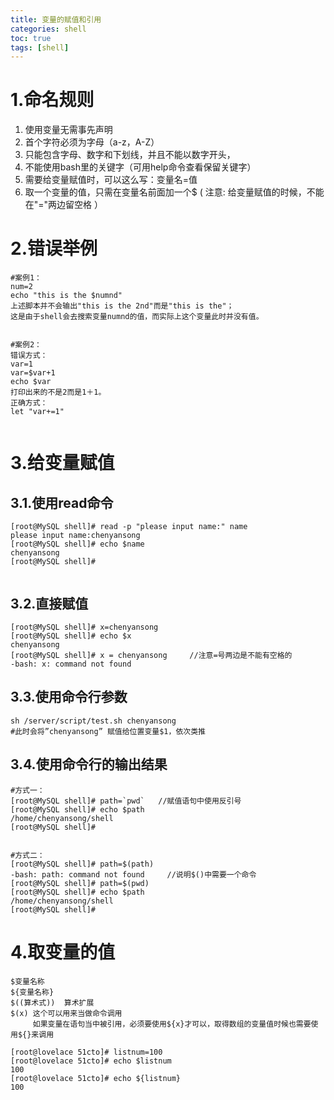 ```yaml
---
title: 变量的赋值和引用
categories: shell   
toc: true  
tags: [shell]
---
```




# 1.命名规则
1. 使用变量无需事先声明
2. 首个字符必须为字母（a-z，A-Z）
3. 只能包含字母、数字和下划线，并且不能以数字开头，
5. 不能使用bash里的关键字（可用help命令查看保留关键字）
6. 需要给变量赋值时，可以这么写：变量名=值
8. 取一个变量的值，只需在变量名前面加一个$ ( 注意: 给变量赋值的时候，不能在"="两边留空格 ）


# 2.错误举例
```
#案例1：
num=2
echo "this is the $numnd"
上述脚本并不会输出"this is the 2nd"而是"this is the"；
这是由于shell会去搜索变量numnd的值，而实际上这个变量此时并没有值。


#案例2：
错误方式：
var=1
var=$var+1
echo $var
打印出来的不是2而是1＋1。
正确方式：
let "var+=1"
 

```

# 3.给变量赋值

## 3.1.使用read命令
```
[root@MySQL shell]# read -p "please input name:" name
please input name:chenyansong
[root@MySQL shell]# echo $name
chenyansong
[root@MySQL shell]#
 

```

## 3.2.直接赋值
```
[root@MySQL shell]# x=chenyansong
[root@MySQL shell]# echo $x
chenyansong
[root@MySQL shell]# x = chenyansong     //注意=号两边是不能有空格的
-bash: x: command not found

```

## 3.3.使用命令行参数
```
sh /server/script/test.sh chenyansong
#此时会将”chenyansong” 赋值给位置变量$1，依次类推

```

## 3.4.使用命令行的输出结果
```
#方式一：
[root@MySQL shell]# path=`pwd`   //赋值语句中使用反引号
[root@MySQL shell]# echo $path
/home/chenyansong/shell
[root@MySQL shell]# 


#方式二：
[root@MySQL shell]# path=$(path)
-bash: path: command not found     //说明$()中需要一个命令
[root@MySQL shell]# path=$(pwd)
[root@MySQL shell]# echo $path 
/home/chenyansong/shell
[root@MySQL shell]# 
```


# 4.取变量的值
```
$变量名称
${变量名称} 
$((算术式))  算术扩展
$(x) 这个可以用来当做命令调用
     如果变量在语句当中被引用，必须要使用${x}才可以，取得数组的变量值时候也需要使用${}来调用
 
[root@lovelace 51cto]# listnum=100
[root@lovelace 51cto]# echo $listnum
100
[root@lovelace 51cto]# echo ${listnum}
100

```

